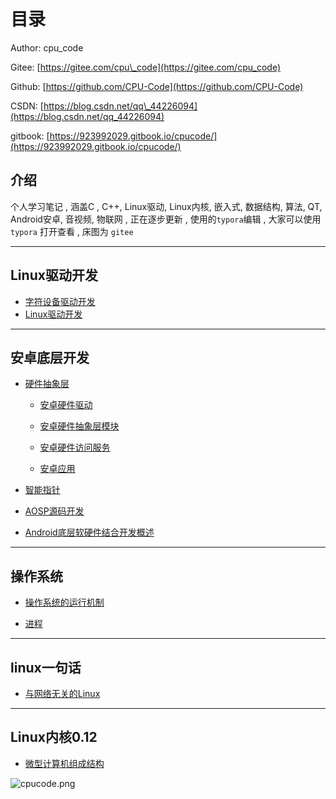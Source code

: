 # 目录

Author: cpu\_code

Gitee: [https://gitee.com/cpu\_code](https://gitee.com/cpu_code)

Github: [https://github.com/CPU-Code](https://github.com/CPU-Code)

CSDN: [https://blog.csdn.net/qq\_44226094](https://blog.csdn.net/qq_44226094)

gitbook: [https://923992029.gitbook.io/cpucode/](https://923992029.gitbook.io/cpucode/)

## 介绍

个人学习笔记 , 涵盖C , C++, Linux驱动, Linux内核, 嵌入式, 数据结构, 算法, QT, Android安卓, 音视频, 物联网 , 正在逐步更新 , 使用的`typora`编辑 , 大家可以使用 `typora` 打开查看 , 床图为 `gitee`

-----------------------

## Linux驱动开发 <a id="linux_driver"></a>

* [字符设备驱动开发](linux_driver/character_device_driver.md)
* [Linux驱动开发](linux_driver/linux_driver.md)

-------------------------------

## 安卓底层开发 <a id="android_bottom"></a>

* [硬件抽象层](android_bottom/hardware_abstraction_layer/)
  * [安卓硬件驱动](android_bottom/hardware_abstraction_layer/Android_hardware_driver.md)

  * [安卓硬件抽象层模块](android_bottom/hardware_abstraction_layer/Android_hardware_abstraction_layer_module.md)

  * [安卓硬件访问服务](android_bottom/hardware_abstraction_layer/Android_hardware_access_service.md)

  * [安卓应用](android_bottom/hardware_abstraction_layer/Android_application.md)

* [智能指针](android_bottom/smart_pointer.md)

* [AOSP源码开发](android_bottom/aosp.md)

* [Android底层软硬件结合开发概述](android_bottom/summary.md)

--------------------------------

## 操作系统 <a id="operating_system"></a>

* [操作系统的运行机制](operating_system/operat_mechanism.md)

* [进程](operating_system/process.md)

----------------------------

## linux一句话 <a id="linux_in_a_word"></a>

* [与网络无关的Linux](linux_in_a_word/network_indepen.md)

----------------------------

## Linux内核0.12 <a id="linux_kernel_0_12"></a>

* [微型计算机组成结构](linux_kernel_0_12/computer_composition.md)

![cpucode.png](https://s1.ax1x.com/2020/06/18/Nnpxmj.png)

